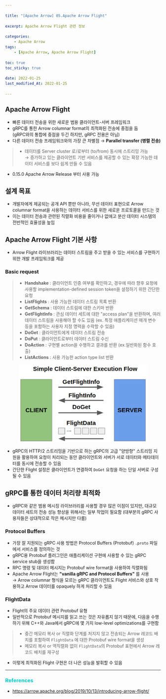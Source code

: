 ```yaml
---

title: "[Apache Arrow] 05.Apache Arrow Flight" 

excerpt: Apache Arrow Flight 관련 정보  

categories: 
    - Apache Arrow
tags:
    - [Apache Arrow, Apache Arrow Flight]

toc: true
toc_sticky: true

date: 2022-01-25
last_modified_At: 2022-01-25

---
```


## Apache Arrow Flight 
- 빠른 데이터 전송을 위한 새로운 범용 클라이언트-서버 프레임워크 
- gRPC를 통한 Arrow columnar format의 최적화된 전송에 중점을 둠        
  (gRPC와의 통합에 중점을 두긴 하지만, gRPC 전용은 아님)
- 다른 데이터 전송 프레임워크와의 가장 큰 차별점 → **Parallel transfer (병렬 전송)**

> - 데이터를 Server cluster 로/로부터 (to/from) 동시에 스트리밍 가능      
>    → 증가하고 있는 클라이언트 기반 서비스를 제공할 수 있는 확장 가능한 데이터 서비스를 보다 쉽게 만들 수 있음 

- 0.15.0 Apache Arrow Release 부터 사용 가능 



## 설계 목표 
- 개발자에게 제공되는 공개 API 뿐만 아니라, 무선 데이터 표현으로 Arrow columnar format을 사용하는 데이터 서비스를 위한 새로운 프로토콜을 만드는 것 
- 이는 데이터 전송과 관련된 직렬화 비용을 줄이거나 없애고 분산 데이터 시스템의 전반적인 효율성을 높임 



## Apache Arrow Flight 기본 사항 
- Arrow Flight 라이브러리는 데이터 스트림을 주고 받을 수 있는 서비스를 구현하기 위한 개발 프레임워크를 제공 

### Basic request 

> - **Handshake** : 클라이언트 인증 여부를 확인하고, 경우에 따라 향후 요청에 사용할 implementation-defined session token을 설정하기 위한 간단한 요청 
> - **ListFlights** : 사용 가능한 데이터 스트림 목록 반환 
> - **GetSchema** : 데이터 스트림에 대한 스키마 반환 
> - **GetFlightInfo** : 관심 데이터 세트에 대한 "access plan"을 반환하며, 여러 데이터 스트림을 사용해야 할 수도 있음 (ex. 특정 애플리케이션 매개 변수 등을 포함하는 사용자 지정 명력을 수락할 수 있음)
> - **DoGet** : 클라이언트에게 데이터 스트림 전송 
> - **DoPut** : 클라이언트로부터 데이터 스트림 수신 
> - **DoAction** : 구현별 action을 수행하고 결과를 반환 (ex.일반화된 함수 호출)
> - **ListActions** : 사용 가능한 action type list 반환
<p align="center"><img src="/assets/img/Flight_1.png"></p>

- gRPC의 HTTP/2 스트리밍을 기반으로 하는 gRPC의 고급 "양방향" 스트리밍 지원을 활용하여 요청이 처리되는 동안 클라이언트와 서버가 서로 데이터와 메타데이터를 동시에 전송할 수 있음 
- 간단한 Flight 설정은 클라이언트가 연결하여 `DoGet` 요청을 하는 단일 서버로 구성될 수 있음 



## gRPC를 통한 데이터 처리량 최적화 
- gRPC와 같은 범용 메시징 라이브러리를 사용할 경우 많은 이점이 있지만, 대규모 데이터 세트의 전송 성능 향상을 위해서는 일부 작업이 필요함 (대부분의 gRPC 사용자들은 상대적으로 작은 메시지만 다룸)

### Protocol Buffers 
- 가장 잘 지원되는 gRPC 사용 방법은 Protocol Buffers (Protobuf) `.proto` 파일에서 서비스를 정의하는  것 
- gRPC용 Protobuf 플러그인은 애플리케이션 구현에 사용할 수 있는 gRPC service stub을 생성함 
- RPC 명령 및 데이터 메시지는 Protobuf wire format을 사용하여 직렬화됨 
- Apache Arrow Flight는 **"vanilla gRPC and Protocol Buffers"** 를 사용       
  → Arrow columnar 형식을 모르는 gRPC 클라이언트도 Flight 서비스와 상호 작용하고 Arrow 데이터를 opaquely 하게 처리할 수 있음 

### FlightData 
- Flight의 주요 데이터 관련 Protobuf 유형 
- 일반적으로 Protobuf 메시지를 읽고 쓰는 것은 자유롭지 않기 때문에, 다음을 수행하기 위해 C++와 Java에서 gRPC에 몇 가지 low-level optimizations를 구현함 

> - 중간 메모리 복사 or 직렬화 단계를 처지지 않고 전송되는 Arrow 레코드 배치를 포함하여 `FlightData` 에 대한 Protobuf wire format을 생성 
>- 메모리 복사 or 역직렬화 없이 `FlightData`의 Protobuf 표현에서 Arrow 레코드 배치를 재구성 

- 이렇게 최적화된 Flight 구현은 더 나은 성능을 발휘할 수 있음 




***

### <span style="color:#00CCCC">References</span>
- <https://arrow.apache.org/blog/2019/10/13/introducing-arrow-flight/>